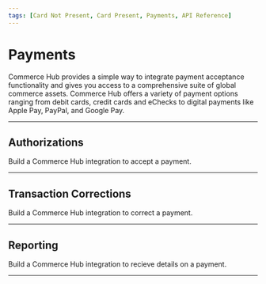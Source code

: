 ```yaml
---
tags: [Card Not Present, Card Present, Payments, API Reference]
---
```


# Payments

Commerce Hub provides a simple way to integrate payment acceptance functionality and gives you access to a comprehensive suite of global commerce assets. Commerce Hub offers a variety of payment options ranging from debit cards, credit cards and eChecks to digital payments like Apple Pay, PayPal, and Google Pay.

---

## Authorizations

Build a Commerce Hub integration to accept a payment.

<!-- type: row -->

<!-- type: card
title: Charges
description: 
link: 
-->

<!-- type: card
title: Captures
description: 
link: 
-->

<!-- type: card
title: Reauthorize
description: 
link: 
-->

<!-- type: row-end -->

---

## Transaction Corrections

Build a Commerce Hub integration to correct a payment.

<!-- type: row -->

<!-- type: card
title: Tagged Refunds
description: 
link: 
-->

<!-- type: card
title: Open Refunds
description: 
link: 
-->

<!-- type: card
title: Online Refunds
description: 
link:
-->

<!-- type: card
title: Cancels
description: 
link:
-->

<!-- type: row-end -->

---

## Reporting

Build a Commerce Hub integration to recieve details on a payment.

<!-- type: row -->

<!-- type: card
title: Inquiry
description: 
link: 
-->

<!-- type: row-end -->

---
